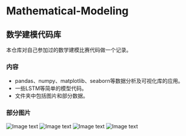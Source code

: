 # Mathematical-Modeling
## 数学建模代码库
本仓库对自己参加过的数学建模比赛代码做一个记录。  
### 内容
- pandas、numpy、matplotlib、seaborn等数据分析及可视化库的应用。
- 一些LSTM等简单的模型代码。  
- 文件夹中包括图片和部分数据。
### 部分图片
![Image text](https://raw.github.com/chrysanthemum-boy/Mathematical-Modeling/main/23美赛-C/图片/Word%20PosTag%20delete%20small.jpg)
![Image text](https://raw.github.com/chrysanthemum-boy/Mathematical-Modeling/main/23美赛-C/图片/Word%20Information%20Entropy%203%20tries.jpg)
![Image text](https://raw.github.com/chrysanthemum-boy/Mathematical-Modeling/main/23美赛-C/图片/4%20try-difficulty.jpg)
![Image text](https://raw.github.com/chrysanthemum-boy/Mathematical-Modeling/main/23美赛-C/图片/Wordle%20progration%20perdict.jpg)
